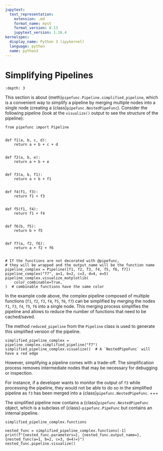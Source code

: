 ```yaml
---
jupytext:
  text_representation:
    extension: .md
    format_name: myst
    format_version: 0.13
    jupytext_version: 1.16.4
kernelspec:
  display_name: Python 3 (ipykernel)
  language: python
  name: python3
---
```


# Simplifying Pipelines

```{contents} ToC – Questions
:depth: 3
```

This section is about {meth}`pipefunc.Pipeline.simplified_pipeline`, which is a convenient way to simplify a pipeline by merging multiple nodes into a single node (creating a {class}`pipefunc.NestedPipeFunc`).
Consider the following pipeline (look at the `visualize()` output to see the structure of the pipeline):

```{code-cell} ipython3
from pipefunc import Pipeline


def f1(a, b, c, d):
    return a + b + c + d


def f2(a, b, e):
    return a + b + e


def f3(a, b, f1):
    return a + b + f1


def f4(f1, f3):
    return f1 + f3


def f5(f1, f4):
    return f1 + f4


def f6(b, f5):
    return b + f5


def f7(a, f2, f6):
    return a + f2 + f6


# If the functions are not decorated with @pipefunc,
# they will be wrapped and the output_name will be the function name
pipeline_complex = Pipeline([f1, f2, f3, f4, f5, f6, f7])
pipeline_complex("f7", a=1, b=2, c=3, d=4, e=5)
pipeline_complex.visualize_matplotlib(
    color_combinable=True,
)  # combinable functions have the same color
```

In the example code above, the complex pipeline composed of multiple functions (`f1`, `f2`, `f3`, `f4`, `f5`, `f6`, `f7`) can be simplified by merging the nodes `f1`, `f3`, `f4`, `f5`, `f6` into a single node.
This merging process simplifies the pipeline and allows to reduce the number of functions that need to be cached/saved.

The method `reduced_pipeline` from the `Pipeline` class is used to generate this simplified version of the pipeline.

```{code-cell} ipython3
simplified_pipeline_complex = pipeline_complex.simplified_pipeline("f7")
simplified_pipeline_complex.visualize()  # A `NestedPipeFunc` will have a red edge
```

However, simplifying a pipeline comes with a trade-off. The simplification process removes intermediate nodes that may be necessary for debugging or inspection.

For instance, if a developer wants to monitor the output of `f3` while processing the pipeline, they would not be able to do so in the simplified pipeline as `f3` has been merged into a {class}`pipefunc.NestedPipeFunc`.
+++

The simplified pipeline now contains a {class}`pipefunc.NestedPipeFunc` object, which is a subclass of {class}`~pipefunc.PipeFunc` but contains an internal pipeline.

```{code-cell} ipython3
simplified_pipeline_complex.functions
```

```{code-cell} ipython3
nested_func = simplified_pipeline_complex.functions[-1]
print(f"{nested_func.parameters=}, {nested_func.output_name=}, {nested_func(a=1, b=2, c=3, d=4)=}")
nested_func.pipeline.visualize()
```
